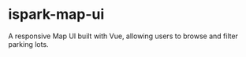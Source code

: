 # ispark-map-ui
A responsive Map UI built with Vue, allowing users to browse and filter parking lots.
